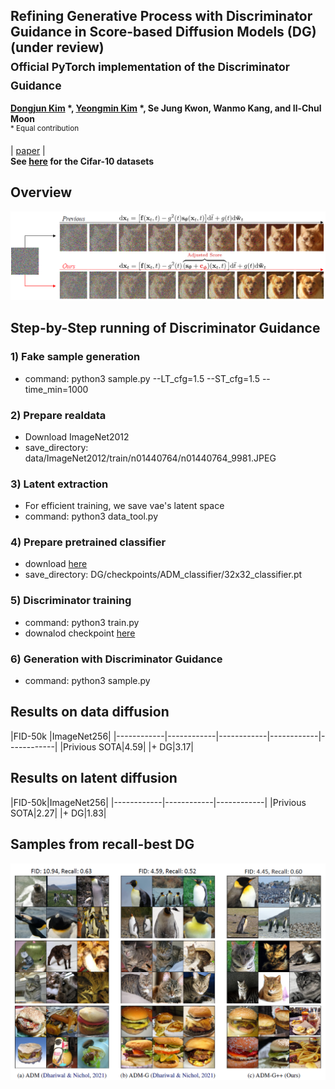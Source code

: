 ## Refining Generative Process with Discriminator Guidance in Score-based Diffusion Models (DG) (under review) <br><sub>Official PyTorch implementation of the Discriminator Guidance </sub>
**[Dongjun Kim](https://sites.google.com/view/dongjun-kim) \*, [Yeongmin Kim](https://sites.google.com/view/yeongmin-space/%ED%99%88) \*, Se Jung Kwon, Wanmo Kang, and Il-Chul Moon**   
<sup> * Equal contribution </sup> <br>

| [paper](https://arxiv.org/abs/2211.17091) |  <br>
**See [here](https://github.com/alsdudrla10/DG) for the Cifar-10 datasets** <br>

## Overview
![Teaser image](./figures/Figure1_v2.PNG)

## Step-by-Step running of Discriminator Guidance

### 1) Fake sample generation
  - command: python3 sample.py --LT_cfg=1.5 --ST_cfg=1.5 --time_min=1000

### 2) Prepare realdata
  - Download ImageNet2012 
  - save_directory: data/ImageNet2012/train/n01440764/n01440764_9981.JPEG

### 3) Latent extraction
  - For efficient training, we save vae's latent space
  - command: python3 data_tool.py

### 4) Prepare pretrained classifier
  - download [here](https://drive.google.com/drive/folders/1lOwHMS1GRuIfJ9ix9A6vtOm7vX8EN87Y)
  - save_directory: DG/checkpoints/ADM_classifier/32x32_classifier.pt

### 5) Discriminator training
  - command: python3 train.py
  - downalod checkpoint [here](https://drive.google.com/drive/folders/1lOwHMS1GRuIfJ9ix9A6vtOm7vX8EN87Y)

### 6) Generation with Discriminator Guidance
  - command: python3 sample.py
  


## Results on data diffusion
|FID-50k |ImageNet256|
|------------|------------|------------|------------|------------|
|Privious SOTA|4.59|
|+ DG|3.17|

## Results on latent diffusion
|FID-50k|ImageNet256|
|------------|------------|------------|
|Privious SOTA|2.27|
|+ DG|1.83|


## Samples from recall-best DG
![Teaser image](./figures/Figure2.PNG)
